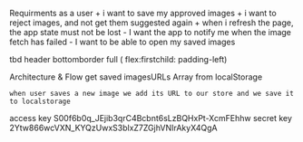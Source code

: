 Requirments 
    as a user
        + i want to save my approved images 
        + i want to reject images, and not get them suggested again 
        + when i refresh the page, the app state must not be lost 
        - I want the app to notify me when the image fetch has failed 
        - I want to be able to open my saved images 

tbd
     header bottomborder full ( flex:firstchild: padding-left)


Architecture & Flow
    get saved imagesURLs Array from localStorage

    when user saves a new image we add its URL to our store and we save it to localstorage

access key 
S00f6b0q_JEjib3qrC4Bcbnt6sLzBQHxPt-XcmFEhhw
secret key 
2Ytw866wcVXN_KYQzUwxS3blxZ7ZGjhVNIrAkyX4QgA